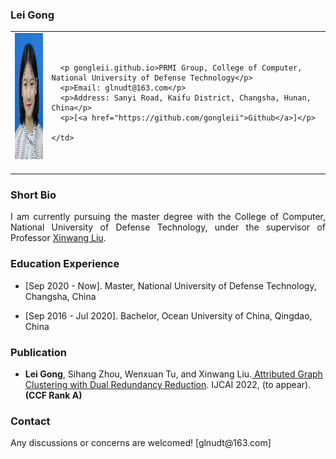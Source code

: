 <!-- ## Welcome to GitHub Pages -->

### Lei Gong

<table class="imgtable">
  <tr>
    <td>
      <img src="/image.jpg" alt="Lei Gong" width="160px" height="201.6px" />&nbsp;
    </td>
    <td align="left">
     
      <p gongleii.github.io>PRMI Group, College of Computer, National University of Defense Technology</p>
      <p>Email: glnudt@163.com</p>
      <p>Address: Sanyi Road, Kaifu District, Changsha, Hunan, China</p>
      <p>[<a href="https://github.com/gongleii">Github</a>]</p>
      
    </td>
 </tr>
</table>

### Short Bio
  <p align = "justify">I am currently pursuing the master degree with the College of Computer, National University of Defense Technology, under the supervisor of Professor <a href="https://xinwangliu.github.io/">Xinwang Liu</a>.</p>
  
### Education Experience
  <ul>
    <li> 
      <p>[Sep 2020 - Now]. Master, National University of Defense Technology, Changsha, China </p>
    </li>
  </ul>
<ul>
    <li> 
      <p>[Sep 2016 - Jul 2020]. Bachelor, Ocean University of China, Qingdao, China </p>
    </li>
  </ul>
 
  
### Publication
  <ul>
    <li> 
      <p><b>Lei Gong</b>, Sihang Zhou, Wenxuan Tu, and Xinwang Liu.<a href="https://github.com/gongleii/AGC-DRR"> Attributed Graph Clustering with Dual Redundancy Reduction</a>. IJCAI 2022, (to appear). <b>(CCF Rank A)</b></p>
    </li>
  </ul>

 

### Contact
<p>Any discussions or concerns are welcomed! [glnudt@163.com]</p>
